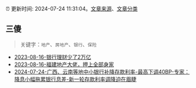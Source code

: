 :alarm_clock: 更新时间: 2024-07-24 11:31:04。[文章来源](/README.md)、[文章分类](/TAGS.md)

## 三傻


> 关键字：`地产`、`房地产`、`银行`、`保险`



- [2023-08-16-银行理财少了2万亿](https://www.aicaijing.com.cn/article/18565) 
- [2023-08-16-福建地产大佬，押上全部身家](https://www.aicaijing.com.cn/article/18567) 
- [2024-07-24-广西、云南等地中小银行补降存款利率-最高下调40BP-专家：降息小幅拖累银行息差-新一轮存款利率调降迫在眉睫](https://www.cls.cn/detail/1742621) 
